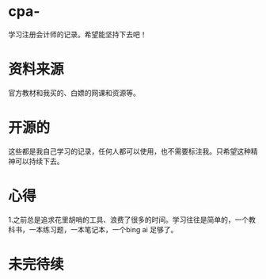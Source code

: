# cpa-
学习注册会计师的记录。希望能坚持下去吧！
# 资料来源
官方教材和我买的、白嫖的网课和资源等。
# 开源的
这些都是我自己学习的记录，任何人都可以使用，也不需要标注我。只希望这种精神可以持续下去。
# 心得
1.之前总是追求花里胡哨的工具、浪费了很多的时间。学习往往是简单的，一个教科书，一本练习题，一本笔记本，一个bing ai 足够了。
# 未完待续
